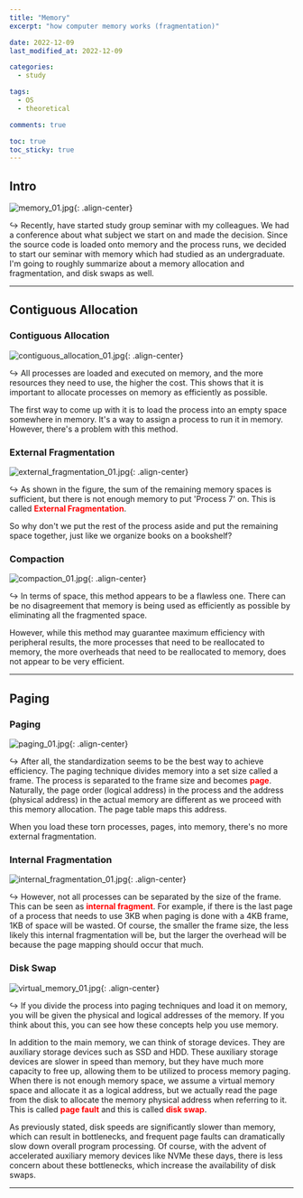 ```yaml
---
title: "Memory"
excerpt: "how computer memory works (fragmentation)"

date: 2022-12-09
last_modified_at: 2022-12-09

categories:
  - study

tags:
  - OS
  - theoretical

comments: true

toc: true
toc_sticky: true
---
```


## Intro

![memory_01.jpg](/assets/images/posts/2022-12-09-memory/memory_01.jpg){: .align-center}

↪ Recently, have started study group seminar with my colleagues. We had a conference about what subject we start on and made the decision. Since the source code is loaded onto memory and the process runs, we decided to start our seminar with memory which had studied as an undergraduate. I'm going to roughly summarize about a memory allocation and fragmentation, and disk swaps as well.

---

## Contiguous Allocation

### Contiguous Allocation

![contiguous_allocation_01.jpg](/assets/images/posts/2022-12-09-memory/contiguous_allocation_01.jpg){: .align-center}

↪ All processes are loaded and executed on memory, and the more resources they need to use, the higher the cost. This shows that it is important to allocate processes on memory as efficiently as possible.

The first way to come up with it is to load the process into an empty space somewhere in memory. It's a way to assign a process to run it in memory. However, there's a problem with this method.

### External Fragmentation

![external_fragmentation_01.jpg](/assets/images/posts/2022-12-09-memory/external_fragmentation_01.jpg){: .align-center}

↪ As shown in the figure, the sum of the remaining memory spaces is sufficient, but there is not enough memory to put 'Process 7' on. This is called <span style="color:red">**External Fragmentation**</span>.

So why don't we put the rest of the process aside and put the remaining space together, just like we organize books on a bookshelf?

### Compaction

![compaction_01.jpg](/assets/images/posts/2022-12-09-memory/compaction_01.jpg){: .align-center}

↪ In terms of space, this method appears to be a flawless one. There can be no disagreement that memory is being used as efficiently as possible by eliminating all the fragmented space.

However, while this method may guarantee maximum efficiency with peripheral results, the more processes that need to be reallocated to memory, the more overheads that need to be reallocated to memory, does not appear to be very efficient.

---

## Paging

### Paging

![paging_01.jpg](/assets/images/posts/2022-12-09-memory/paging_01.jpg){: .align-center}

↪ After all, the standardization seems to be the best way to achieve efficiency. The paging technique divides memory into a set size called a frame. The process is separated to the frame size and becomes <span style="color:red">**page**</span>. Naturally, the page order (logical address) in the process and the address (physical address) in the actual memory are different as we proceed with this memory allocation. The page table maps this address.

When you load these torn processes, pages, into memory, there's no more external fragmentation.

### Internal Fragmentation

![internal_fragmentation_01.jpg](/assets/images/posts/2022-12-09-memory/internal_fragmentation_01.jpg){: .align-center}

↪ However, not all processes can be separated by the size of the frame. This can be seen as <span style="color:red">**internal fragment**</span>. For example, if there is the last page of a process that needs to use 3KB when paging is done with a 4KB frame, 1KB of space will be wasted. Of course, the smaller the frame size, the less likely this internal fragmentation will be, but the larger the overhead will be because the page mapping should occur that much.

### Disk Swap

![virtual_memory_01.jpg](/assets/images/posts/2022-12-09-memory/virtual_memory_01.jpg){: .align-center}

↪ If you divide the process into paging techniques and load it on memory, you will be given the physical and logical addresses of the memory. If you think about this, you can see how these concepts help you use memory.

In addition to the main memory, we can think of storage devices. They are auxiliary storage devices such as SSD and HDD. These auxiliary storage devices are slower in speed than memory, but they have much more capacity to free up, allowing them to be utilized to process memory paging. When there is not enough memory space, we assume a virtual memory space and allocate it as a logical address, but we actually read the page from the disk to allocate the memory physical address when referring to it. This is called <span style="color:red">**page fault**</span> and this is called <span style="color:red">**disk swap**</span>.

As previously stated, disk speeds are significantly slower than memory, which can result in bottlenecks, and frequent page faults can dramatically slow down overall program processing. Of course, with the advent of accelerated auxiliary memory devices like NVMe these days, there is less concern about these bottlenecks, which increase the availability of disk swaps.

---
